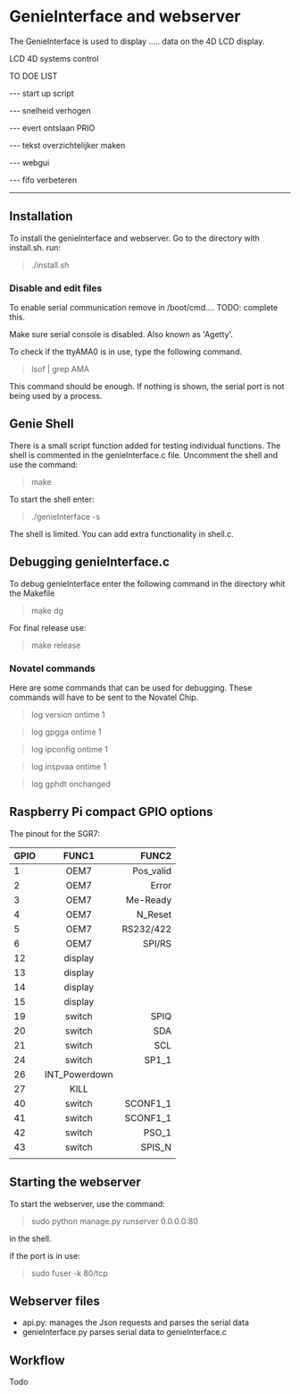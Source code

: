 # GenieInterface and webserver
The GenieInterface is used to display ..... data on the 4D LCD display.

LCD 4D systems control

 TO DOE LIST 


--- start up script

--- snelheid verhogen

--- evert ontslaan PRIO

--- tekst overzichtelijker maken

--- webgui 

--- fifo verbeteren

--- 
## Installation
To install the genieInterface and webserver. Go to the directory with install.sh.
run:
> ./install.sh

### Disable and edit files
To enable serial communication remove in /boot/cmd.... TODO: complete this.

Make sure serial console is disabled. Also known as 'Agetty'.

To check if the ttyAMA0 is in use, type the following command.
> lsof | grep AMA

This command should be enough. If nothing is shown, the serial port is not being used by a process.

## Genie Shell
There is a small script function added for testing individual functions. The shell is commented in the genieInterface.c file. Uncomment the shell and use the command:
> make

To start the shell enter:
> ./genieInterface -s

The shell is limited. You can add extra functionality in shell.c.

## Debugging genieInterface.c
To debug genieInterface enter the following command in the directory whit the Makefile
>make dg

For final release use:
> make release

### Novatel commands
Here are some commands that can be used for debugging. These commands will have to be sent to the Novatel Chip.
> log version ontime 1

> log gpgga ontime 1

> log ipconfig ontime 1

> log inspvaa ontime 1

> log gphdt onchanged


## Raspberry Pi compact GPIO options
The pinout for the SGR7:



   | GPIO | FUNC1         | FUNC2     |
   | :--- | :---:         | ---:      |
   |    1 | OEM7          | Pos_valid |
   |    2 | OEM7          | Error     |
   |    3 | OEM7          | Me-Ready  |
   |    4 | OEM7          | N_Reset   |
   |    5 | OEM7          | RS232/422 |
   |    6 | OEM7          | SPI/RS    |
   |   12 | display       |           |
   |   13 | display       |           |
   |   14 | display       |           |
   |   15 | display       |           |
   |   19 | switch        | SPIQ      |
   |   20 | switch        | SDA       |
   |   21 | switch        | SCL       |
   |   24 | switch        | SP1_1     |
   |   26 | INT_Powerdown |           |
   |   27 | KILL          |           |
   |   40 | switch        | SCONF1_1  |
   |   41 | switch        | SCONF1_1  |
   |   42 | switch        | PSO_1     |
   |   43 | switch        | SPIS_N    |
   |      |               |           |


## Starting the webserver

To start the webserver, use the command: 
> sudo python manage.py runserver 0.0.0.0:80 

in the shell.

if the port is in use:
> sudo fuser -k 80/tcp

## Webserver files

* api.py: manages the Json requests and parses the serial data
* genieInterface.py parses serial data to genieInterface.c

## Workflow
Todo

